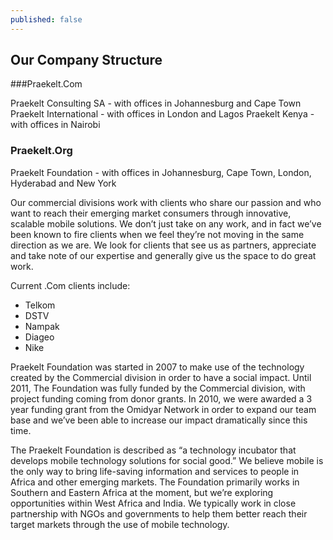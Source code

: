 ```yaml
---
published: false
---
```


## Our Company Structure

###Praekelt.Com

Praekelt Consulting SA - with offices in Johannesburg and Cape Town
Praekelt International - with offices in London and Lagos
Praekelt Kenya - with offices in Nairobi

### Praekelt.Org
Praekelt Foundation - with offices in Johannesburg, Cape Town, London, Hyderabad and New York

Our commercial divisions work with clients who share our passion and who want to reach their emerging market consumers through innovative, scalable mobile solutions.  We don’t just take on any work, and in fact we’ve been known to fire clients when we feel they’re not moving in the same direction as we are. We look for clients that see us as partners, appreciate and take note of our expertise and generally give us the space to do great work.

Current .Com clients include:
- Telkom
- DSTV
- Nampak
- Diageo 
- Nike

Praekelt Foundation was started in 2007 to make use of the technology created by the Commercial division in order to have a social impact. Until 2011, The Foundation was fully funded by the Commercial division, with project funding coming from donor grants. In 2010, we were awarded a 3 year funding grant from the Omidyar Network in order to expand our team base and we’ve been able to increase our impact dramatically since this time.

The Praekelt Foundation is described as “a technology incubator that develops mobile technology solutions for social good.” We believe mobile is the only way to bring life-saving information and services to people in Africa and other emerging markets. The Foundation primarily works in Southern and Eastern Africa at the moment, but we’re exploring opportunities within West Africa and India. We typically work in close partnership with NGOs and governments to help them better reach their target markets through the use of mobile technology.

